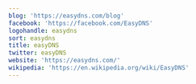 ```yaml
---
blog: 'https://easydns.com/blog'
facebook: 'https://facebook.com/EasyDNS'
logohandle: easydns
sort: easydns
title: easyDNS
twitter: easyDNS
website: 'https://easydns.com/'
wikipedia: 'https://en.wikipedia.org/wiki/EasyDNS'
---
```

